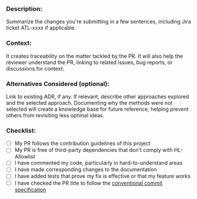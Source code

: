 ### Description: 
Summarize the changes you're submitting in a few sentences, including Jira ticket ATL-xxxx if applicable.

### Context: 
It creates traceability on the matter tackled by the PR. It will also help the reviewer understand the PR, linking to related issues, bug reports, or discussions for context.

### Alternatives Considered (optional): 
Link to existing ADR, if any. If relevant, describe other approaches explored and the selected approach. Documenting why the methods were not selected will create a knowledge base for future reference, helping prevent others from revisiting less optimal ideas.

### Checklist: 
- [ ] My PR follows the contribution guidelines of this project
- [ ] My PR is free of third-party dependencies that don't comply with HL-Allowlist
- [ ] I have commented my code, particularly in hard-to-understand areas
- [ ] I have made corresponding changes to the documentation
- [ ] I have added tests that prove my fix is effective or that my feature works
- [ ] I have checked the PR title to follow the [conventional commit specification](https://www.conventionalcommits.org/en/v1.0.0/)